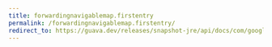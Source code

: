 ```yaml
---
title: forwardingnavigablemap.firstentry
permalink: /forwardingnavigablemap.firstentry/
redirect_to: https://guava.dev/releases/snapshot-jre/api/docs/com/google/common/collect/ForwardingNavigableMap.html#firstEntry--
---
```

